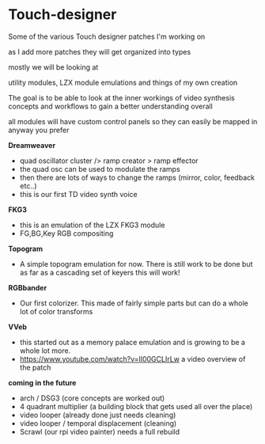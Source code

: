 # Touch-designer
Some of the various Touch designer patches I'm working on


as I add more patches they will get organized into types


mostly we will be looking at 

utility modules, 
LZX module emulations and 
things of my own creation


The goal is to be able to look at the inner workings of video synthesis concepts and workflows to gain a better understanding overall

all modules will have custom control panels so they can easily be mapped in anyway you prefer



**Dreamweaver**
* quad oscillator cluster /> ramp creator > ramp effector
* the quad osc can be used to modulate the ramps 
* then there are lots of ways to change the ramps (mirror, color, feedback etc..)
* this is our first TD video synth voice


**FKG3**
* this is an emulation of the LZX FKG3 module
* FG,BG,Key RGB compositing



**Topogram**
* A simple topogram emulation for now. There is still work to be done but as far as a cascading set of keyers this will work!


**RGBbander**
* Our first colorizer. This made of fairly simple parts but can do a whole lot of color transforms

**VVeb**
* this started out as a memory palace emulation and is growing to be a whole lot more.
* https://www.youtube.com/watch?v=lI00GCLIrLw a video overview of the patch




**coming in the future**

* arch / DSG3 (core concepts are worked out)
* 4 quadrant multiplier (a building block that gets used all over the place)
* video looper (already done just needs cleaning)
* video looper / temporal displacement (cleaning)
* Scrawl (our rpi video painter) needs a full rebuild
